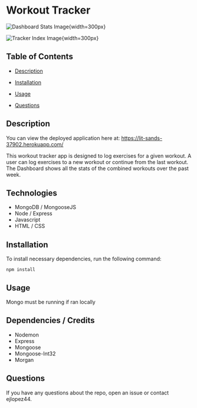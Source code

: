 
# Workout Tracker

![Dashboard Stats Image]('https://github.com/ejlopez44/workout-tracker/blob/master/public/assets/images/trackerDashboard.png?raw=true'){width=300px}

![Tracker Index Image]('https://github.com/ejlopez44/workout-tracker/blob/master/public/assets/images/trackerIndex.png?raw=true'){width=300px}

## Table of Contents

* [Description](#description)

* [Installation](#installation)

* [Usage](#usage)

* [Questions](#questions)

## Description

You can view the deployed application here at: https://lit-sands-37902.herokuapp.com/

This workout tracker app is designed to log exercises for a given workout. A user can log exercises to a new workout or continue from the last workout. The Dashboard shows all the stats of the combined workouts over the past week.

## Technologies

* MongoDB / MongooseJS
* Node / Express
* Javascript
* HTML / CSS

## Installation

To install necessary dependencies, run the following command:
```
npm install
```

## Usage

Mongo must be running if ran locally

## Dependencies / Credits

* Nodemon
* Express
* Mongoose
* Mongoose-Int32
* Morgan

## Questions

If you have any questions about the repo, open an issue or contact ejlopez44.

